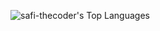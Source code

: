 ![safi-thecoder's Top Languages](https://github-readme-stats.vercel.app/api/top-langs/?username=safi-thecoder&theme=vue-dark&show_icons=true&hide_border=true&layout=compact)
